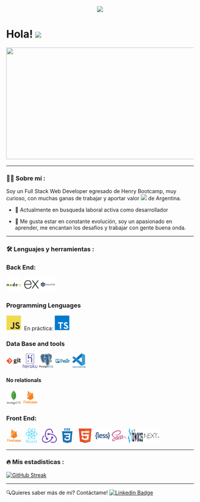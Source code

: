 <div id="header" align="center">
  <img src="https://media.giphy.com/media/gjrYDwbjnK8x36xZIO/giphy.gif" width="100"/>
</div>

<h1>
  Hola!
  <img src="https://media.giphy.com/media/hvRJCLFzcasrR4ia7z/giphy.gif" width="30px"/>
</h1>

<div align="center">
  <img src="https://media.giphy.com/media/dWesBcTLavkZuG35MI/giphy.gif" width="600" height="300"/>
</div>

---

### :woman_technologist: Sobre mí :
Soy un Full Stack Web Developer egresado de Henry Bootcamp, muy curioso, con muchas ganas de trabajar y aportar valor <img src="https://media.giphy.com/media/WUlplcMpOCEmTGBtBW/giphy.gif" width="30"> de Argentina.
- :telescope: Actualmente en busqueda laboral activa como desarrollador

- :seedling: Me gusta estar en constante evolución, soy un apasionado en aprender, me encantan los desafios y trabajar con gente buena onda.

---

### :hammer_and_wrench: Lenguajes y herramientas :
<div>
  <h3>Back End:</h3>
    <img src="https://github.com/devicons/devicon/blob/master/icons/nodejs/nodejs-original-wordmark.svg" title="NodeJS" alt="NodeJS" width="40" height="40"/>&nbsp;
    <img src="https://github.com/devicons/devicon/blob/master/icons/express/express-original.svg" title="express" **alt="express" width="40" height="40"/>
    <img src="https://github.com/devicons/devicon/blob/master/icons/sequelize/sequelize-plain-wordmark.svg" title="sequelize" **alt="sequelize" width="40" height="40"/>
</div>

<div>
  <h3>Programming Lenguages</h3>
  <img src="https://github.com/devicons/devicon/blob/master/icons/javascript/javascript-original.svg" title="JavaScript" alt="JavaScript" width="40" height="40"/>&nbsp;
  En práctica:
  <img src="https://github.com/devicons/devicon/blob/master/icons/typescript/typescript-original.svg" title="TypeScript" alt="Typescript" width="40" height="40"/>
</div>

<div>
  <h3>Data Base and tools</h3>
   <img src="https://github.com/devicons/devicon/blob/master/icons/git/git-original-wordmark.svg" title="Git" **alt="Git" width="40" height="40"/>
   <img src="https://github.com/devicons/devicon/blob/master/icons/heroku/heroku-original-wordmark.svg" title="Heroku" **alt="Heroku" width="40" height="40"/>
   <img src="https://github.com/devicons/devicon/blob/master/icons/postgresql/postgresql-original-wordmark.svg" title="PostgreSQL" **alt="PostgreSQL" width="40" height="40"/>
    <img src='https://github.com/devicons/devicon/blob/master/icons/trello/trello-plain-wordmark.svg' title='Trello' alt='Trello' width='40' height="40"/>
   <img src='https://github.com/devicons/devicon/blob/master/icons/vscode/vscode-original-wordmark.svg' title='VSCode' alt='VSCode' width='40' height="40"/>
   <div>
    <h4>No relationals</h2>
      <img src='https://github.com/devicons/devicon/blob/master/icons/mongodb/mongodb-original-wordmark.svg' title='MongoDB' alt='Mongo' width='40' height="40"/>
      <img src="https://github.com/devicons/devicon/blob/master/icons/firebase/firebase-plain-wordmark.svg" title="Firebase" alt="Firebase" width="40" height="40"/>&nbsp;
   </div>
</div>

<div>
  <h3>Front End:</h3>
  <img src="https://github.com/devicons/devicon/blob/master/icons/firebase/firebase-plain-wordmark.svg" title="Firebase" alt="Firebase" width="40" height="40"/>&nbsp;
  <img src="https://github.com/devicons/devicon/blob/master/icons/react/react-original-wordmark.svg" title="React" alt="React" width="40" height="40"/>&nbsp;
  <img src="https://github.com/devicons/devicon/blob/master/icons/redux/redux-original.svg" title="Redux" alt="Redux " width="40" height="40"/>&nbsp;
  <img src="https://github.com/devicons/devicon/blob/master/icons/css3/css3-plain-wordmark.svg"  title="CSS3" alt="CSS" width="40" height="40"/>&nbsp;
  <img src="https://github.com/devicons/devicon/blob/master/icons/html5/html5-original.svg" title="HTML5" alt="HTML" width="40" height="40"/>&nbsp;
  <img src="https://github.com/devicons/devicon/blob/master/icons/less/less-plain-wordmark.svg" title="Less" **alt="Less" width="40" height="40"/>
  <img src="https://github.com/devicons/devicon/blob/master/icons/sass/sass-original.svg" title="Sass" **alt="Sass" width="40" height="40"/>
  <img src='https://github.com/devicons/devicon/blob/master/icons/tailwindcss/tailwindcss-original-wordmark.svg' title='Tailwind Css' alt='Tailwind' width='40' height="40"/>
  <img src='https://github.com/devicons/devicon/blob/master/icons/nextjs/nextjs-original-wordmark.svg' title='NextJS' alt='Nextjs' width='40' height="40"/>
</div>

---

### :fire: Mis estadisticas :
[![GitHub Streak](https://github-readme-streak-stats.herokuapp.com?user=fyzz02&theme=midnight-purple&hide_border=true&date_format=M%20j%5B%2C%20Y%5D)](https://git.io/streak-stats)

---

🔍Quieres saber más de mi? Contáctame!
[![Linkedin Badge](https://img.shields.io/badge/-linkedin-blue?style=flat&logo=Linkedin&logoColor=white)](https://www.linkedin.com/in/padularrosa-franco-fullstack)
